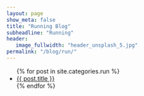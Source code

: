 ```yaml
---
layout: page
show_meta: false
title: "Running Blog"
subheadline: "Running"
header:
   image_fullwidth: "header_unsplash_5.jpg"
permalink: "/blog/run/"
---
```

<ul>
    {% for post in site.categories.run %}
    <li><a href="{{ site.url }}{{ site.baseurl }}{{ post.url }}">{{ post.title }}</a></li>
    {% endfor %}
</ul>